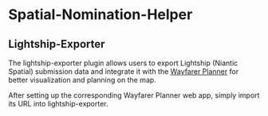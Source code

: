 # Spatial-Nomination-Helper

## Lightship-Exporter

The lightship-exporter plugin allows users to export Lightship (Niantic Spatial) submission data and integrate it with the [Wayfarer Planner](https://gitlab.com/NvlblNm/wayfarer) for better visualization and planning on the map.

After setting up the corresponding Wayfarer Planner web app, simply import its URL into lightship-exporter.
